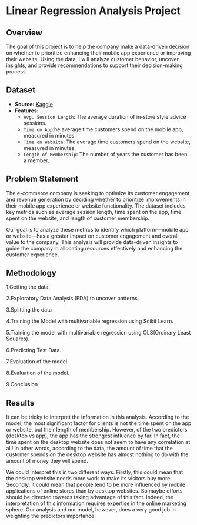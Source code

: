 # Linear Regression Analysis  Project

## Overview
The goal of this project is to help the company make a data-driven decision on whether to prioritize enhancing their mobile app experience or improving their website. Using the data, I will analyze customer behavior, uncover insights, and provide recommendations to support their decision-making process.
## Dataset
- **Source:** [Kaggle](https://kaggle.com/dataset)
- **Features:**
  - `Avg. Session Length`: The average duration of in-store style advice sessions.
  - `Time on App`:he average time customers spend on the mobile app, measured in minutes.
  - `Time on Website`: The average time customers spend on the website, measured in minutes.
  - `Length of Membership`: The number of years the customer has been a member.
## Problem Statement
The e-commerce company is seeking to optimize its customer engagement and revenue generation by deciding whether to prioritize improvements in their mobile app experience or website functionality. The dataset includes key metrics such as average session length, time spent on the app, time spent on the website, and length of customer membership.

Our goal is to analyze these metrics to identify which platform—mobile app or website—has a greater impact on customer engagement and overall value to the company. This analysis will provide data-driven insights to guide the company in allocating resources effectively and enhancing the customer experience.
## Methodology
1.Getting the data.

2.Exploratory Data Analysis (EDA) to uncover patterns.

3.Splitting the data

4.Training the Model with multivariable regression using Scikit Learn.

5.Training the model with multivariable regression using OLS(Ordinary Least Squares).

6.Predicting Test Data.

7.Evaluation of the model.

8.Evaluation of the model.

9.Conclusion.

## Results
It can be tricky to interpret the information in this analysis. According to the model, the most significant factor for clients is not the time spent on the app or website, but their length of membership. However, of the two predictors (desktop vs app), the app has the strongest influence by far. In fact, the time spent on the desktop website does not seem to have any correlation at all! In other words, according to the data, the amount of time that the customer spends on the desktop website has almost nothing to do with the amount of money they will spend.

We could interpret this in two different ways. Firstly, this could mean that the desktop website needs more work to make its visitors buy more. Secondly, it could mean that people tend to be more influenced by mobile applications of online stores than by desktop websites. So maybe efforts should be directed towards taking advantage of this fact. Indeed, the interpretation of this information requires expertise in the online marketing sphere. Our analysis and our model, however, does a very good job in weighting the predictors importance.
